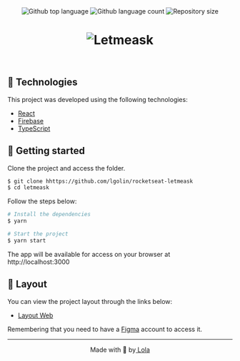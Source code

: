 <div align="center" id="top"> 
  <!-- <img src="./.github/app.gif" alt="Letmeask" /> -->

  &#xa0;

  <!-- <a href="https://letmeask.netlify.app">Demo</a> -->
</div>

<p align="center">
  <img alt="Github top language" src="https://img.shields.io/github/languages/top/lgolin/rocketseat-letmeask?color=56BEB8">

  <img alt="Github language count" src="https://img.shields.io/github/languages/count/lgolin/rocketseat-letmeask?color=56BEB8">

  <img alt="Repository size" src="https://img.shields.io/github/repo-size/lgolin/rocketseat-letmeask?color=56BEB8">

</p>

<h1 align="center">
    <img alt="Letmeask" title="Letmeask" />
</h1>

<br>

## 🧪 Technologies

This project was developed using the following technologies:

- [React](https://reactjs.org)
- [Firebase](https://firebase.google.com/)
- [TypeScript](https://www.typescriptlang.org/)

## 🚀 Getting started

Clone the project and access the folder.

```bash
$ git clone hhttps://github.com/lgolin/rocketseat-letmeask
$ cd letmeask
```

Follow the steps below:
```bash
# Install the dependencies
$ yarn

# Start the project
$ yarn start
```
The app will be available for access on your browser at http://localhost:3000

## 🔖 Layout

You can view the project layout through the links below:

- [Layout Web](https://www.figma.com/file/u0BQK8rCf2KgzcukdRRCWh/Letmeask/duplicate) 

Remembering that you need to have a [Figma](http://figma.com/) account to access it.

---

<p align="center">Made with 💜 by<a href="https://github.com/lgolin" target="_blank"> Lola</a></p>
